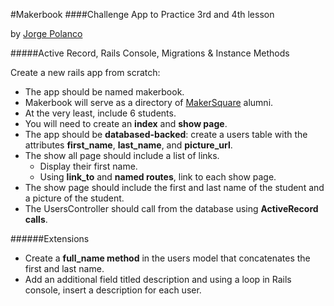 #Makerbook
####Challenge App to Practice 3rd and 4th lesson


by [Jorge Polanco](http://www.drjorgepolanco.com)

#####Active Record, Rails Console, Migrations & Instance Methods

Create a new rails app from scratch:

- The app should be named makerbook.
- Makerbook will serve as a directory of [MakerSquare](http://www.makersquare.com/) alumni. 
- At the very least, include 6 students.
- You will need to create an **index** and **show page**.
- The app should be **databased-backed**: create a users table with the attributes **first_name**, **last_name**, and **picture_url**.
- The show all page should include a list of links. 
	- Display their first name.
	- Using **link_to** and **named routes**, link to each show page.
- The show page should include the first and last name of the student and a picture of the student.
- The UsersController should call from the database using **ActiveRecord calls**.

######Extensions
- Create a **full_name method** in the users model that concatenates the first and last name.
- Add an additional field titled description and using a loop in Rails console, insert a description for each user.